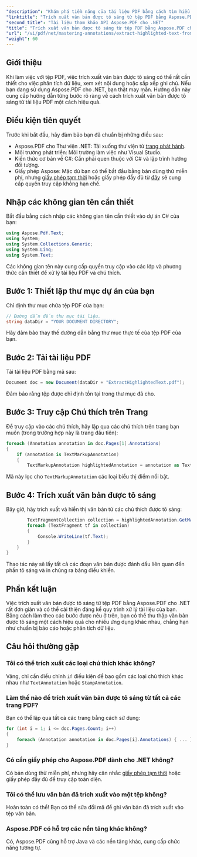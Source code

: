 ```yaml
---
"description": "Khám phá tiềm năng của tài liệu PDF bằng cách tìm hiểu cách trích xuất văn bản được tô sáng với Aspose.PDF cho .NET. Hướng dẫn toàn diện này sẽ hướng dẫn bạn từng bước, từ thiết lập đến triển khai."
"linktitle": "Trích xuất văn bản được tô sáng từ tệp PDF bằng Aspose.PDF cho .NET"
"second_title": "Tài liệu tham khảo API Aspose.PDF cho .NET"
"title": "Trích xuất văn bản được tô sáng từ tệp PDF bằng Aspose.PDF cho .NET"
"url": "/vi/pdf/net/mastering-annotations/extract-highlighted-text-from-pdf/"
"weight": 60
---
```


## Giới thiệu

Khi làm việc với tệp PDF, việc trích xuất văn bản được tô sáng có thể rất cần thiết cho việc phân tích dữ liệu, xem xét nội dung hoặc sắp xếp ghi chú. Nếu bạn đang sử dụng Aspose.PDF cho .NET, bạn thật may mắn. Hướng dẫn này cung cấp hướng dẫn từng bước rõ ràng về cách trích xuất văn bản được tô sáng từ tài liệu PDF một cách hiệu quả.

## Điều kiện tiên quyết

Trước khi bắt đầu, hãy đảm bảo bạn đã chuẩn bị những điều sau:

- Aspose.PDF cho Thư viện .NET: Tải xuống thư viện từ [trang phát hành](https://releases.aspose.com/pdf/net/).
- Môi trường phát triển: Môi trường làm việc như Visual Studio.
- Kiến thức cơ bản về C#: Cần phải quen thuộc với C# và lập trình hướng đối tượng.
- Giấy phép Aspose: Mặc dù bạn có thể bắt đầu bằng bản dùng thử miễn phí, nhưng [giấy phép tạm thời](https://purchase.aspose.com/temporary-license/) hoặc giấy phép đầy đủ từ [đây](https://purchase.aspose.com/buy) sẽ cung cấp quyền truy cập không hạn chế.

## Nhập các không gian tên cần thiết

Bắt đầu bằng cách nhập các không gian tên cần thiết vào dự án C# của bạn:

```csharp
using Aspose.Pdf.Text;
using System;
using System.Collections.Generic;
using System.Linq;
using System.Text;
```

Các không gian tên này cung cấp quyền truy cập vào các lớp và phương thức cần thiết để xử lý tài liệu PDF và chú thích.

## Bước 1: Thiết lập thư mục dự án của bạn

Chỉ định thư mục chứa tệp PDF của bạn:

```csharp
// Đường dẫn đến thư mục tài liệu.
string dataDir = "YOUR DOCUMENT DIRECTORY";
```

Hãy đảm bảo thay thế đường dẫn bằng thư mục thực tế của tệp PDF của bạn.

## Bước 2: Tải tài liệu PDF

Tải tài liệu PDF bằng mã sau:

```csharp
Document doc = new Document(dataDir + "ExtractHighlightedText.pdf");
```

Đảm bảo rằng tệp được chỉ định tồn tại trong thư mục đã cho.

## Bước 3: Truy cập Chú thích trên Trang

Để truy cập vào các chú thích, hãy lặp qua các chú thích trên trang bạn muốn (trong trường hợp này là trang đầu tiên):

```csharp
foreach (Annotation annotation in doc.Pages[1].Annotations)
{
    if (annotation is TextMarkupAnnotation)
    {
        TextMarkupAnnotation highlightedAnnotation = annotation as TextMarkupAnnotation;
```

Mã này lọc cho `TextMarkupAnnotation` các loại biểu thị điểm nổi bật.

## Bước 4: Trích xuất văn bản được tô sáng

Bây giờ, hãy trích xuất và hiển thị văn bản từ các chú thích được tô sáng:

```csharp
        TextFragmentCollection collection = highlightedAnnotation.GetMarkedTextFragments();
        foreach (TextFragment tf in collection)
        {
            Console.WriteLine(tf.Text);
        }
    }
}
```

Thao tác này sẽ lấy tất cả các đoạn văn bản được đánh dấu liên quan đến phần tô sáng và in chúng ra bảng điều khiển.

## Phần kết luận

Việc trích xuất văn bản được tô sáng từ tệp PDF bằng Aspose.PDF cho .NET rất đơn giản và có thể cải thiện đáng kể quy trình xử lý tài liệu của bạn. Bằng cách làm theo các bước được nêu ở trên, bạn có thể thu thập văn bản được tô sáng một cách hiệu quả cho nhiều ứng dụng khác nhau, chẳng hạn như chuẩn bị báo cáo hoặc phân tích dữ liệu.

## Câu hỏi thường gặp

### Tôi có thể trích xuất các loại chú thích khác không?
Vâng, chỉ cần điều chỉnh `if` điều kiện để bao gồm các loại chú thích khác nhau như `TextAnnotation` hoặc `StampAnnotation`.

### Làm thế nào để trích xuất văn bản được tô sáng từ tất cả các trang PDF?
Bạn có thể lặp qua tất cả các trang bằng cách sử dụng:
```csharp
for (int i = 1; i <= doc.Pages.Count; i++)
{
    foreach (Annotation annotation in doc.Pages[i].Annotations) { ... }
}
```

### Có cần giấy phép cho Aspose.PDF dành cho .NET không?
Có bản dùng thử miễn phí, nhưng hãy cân nhắc [giấy phép tạm thời](https://purchase.aspose.com/temporary-license/) hoặc giấy phép đầy đủ để truy cập toàn diện.

### Tôi có thể lưu văn bản đã trích xuất vào một tệp không?
Hoàn toàn có thể! Bạn có thể sửa đổi mã để ghi văn bản đã trích xuất vào tệp văn bản.

### Aspose.PDF có hỗ trợ các nền tảng khác không?
Có, Aspose.PDF cũng hỗ trợ Java và các nền tảng khác, cung cấp chức năng tương tự.